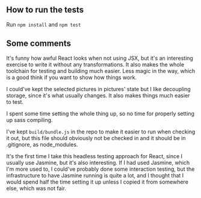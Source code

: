## How to run the tests
Run `npm install`
and `npm test`

## Some comments

It's funny how awful React looks when not using JSX, but it's an interesting exercise to write it without any transformations. It also makes the whole toolchain for testing and building much easier. Less magic in the way, which is a good think if you want to show how things work.

I could've kept the selected pictures in pictures' state but I like decoupling storage, since it's what usually changes. It also makes things much easier to test.

I spent some time setting the whole thing up, so no time for properly setting up sass compiling.

I've kept `build/bundle.js` in the repo to make it easier to run when checking it out, but this file should obviously not be checked in and it should be in .gitignore, as node_modules.

It's the first time I take this headless testing approach for React, since I usually use Jasmine, but it's also interesting. If I had used Jasmine, which I'm more used to, I could've probably done some interaction testing, but the infrastructure to have Jasmine running is quite a lot, and I thought that I would spend half the time setting it up unless I copied it from somewhere else, which was not fair.
